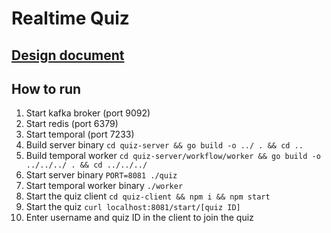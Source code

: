 # Realtime Quiz

## [Design document](https://docs.google.com/document/d/1oGQicC4gW5SavF1b3wWo4N7JPqhH1lnZDIbWj-uPvGs/edit?usp=sharing)

## How to run
1. Start kafka broker (port 9092)
2. Start redis (port 6379)
3. Start temporal (port 7233)
4. Build server binary `cd quiz-server && go build -o ../ . && cd ..`
5. Build temporal worker `cd quiz-server/workflow/worker && go build -o ../../../ . && cd ../../../`
6. Start server binary `PORT=8081 ./quiz`
7. Start temporal worker binary `./worker`
8. Start the quiz client `cd quiz-client && npm i && npm start`
9. Start the quiz `curl localhost:8081/start/[quiz ID]`
10. Enter username and quiz ID in the client to join the quiz